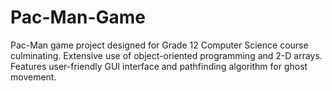 # Pac-Man-Game
Pac-Man game project designed for Grade 12 Computer Science course culminating. Extensive use of object-oriented programming and 2-D arrays. Features user-friendly GUI interface and pathfinding algorithm for ghost movement. 
